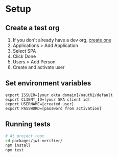 # Setup

## Create a test org
1. If you don't already have a dev org, [create one](https://developer.okta.com/signup/)
2. Applications > Add Application
3. Select SPA
4. Click Done
5. Users > Add Person
6. Create and activate user

## Set environment variables

```
export ISSUER=[your okta domain]/oauth2/default
export CLIENT_ID=[your SPA client id]
export USERNAME=[created user]
export PASSWORD=[password from activation]
```

## Running tests

```bash
# At project root
cd packages/jwt-verifier/
npm install
npm test
```

